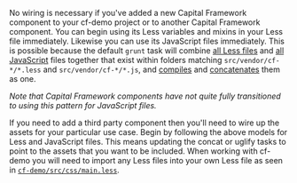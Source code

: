 

No wiring is necessary if you've added a new Capital Framework component to
your cf-demo project or to another Capital Framework component.
You can begin using its Less variables and mixins in your Less file immediately.
Likewise you can use its JavaScript files immediately.
This is possible because the default `grunt` task will combine
[all Less files](https://github.com/cfpb/cf-grunt-config/blob/master/tasks/options/concat.js#L5)
and [all JavaScript](https://github.com/cfpb/cf-demo/blob/master/Gruntfile.js#L53)
files together that exist within folders matching `src/vendor/cf-*/*.less` and
`src/vendor/cf-*/*.js`,
and [compiles](https://github.com/cfpb/cf-grunt-config/blob/master/tasks/options/less.js#L12)
and [concatenates](https://github.com/cfpb/cf-expandables/blob/gh-pages/Gruntfile.js#L92)
them as one.

_Note that Capital Framework components have not quite fully transitioned to
using this pattern for JavaScript files._

If you need to add a third party component then you'll need to wire up the
assets for your particular use case.
Begin by following the above models for Less and JavaScript files.
This means updating the concat or uglify tasks to point to the assets that
you want to be included.
When working with cf-demo you will need to import any Less files into your own
Less file as seen in
[`cf-demo/src/css/main.less`](https://github.com/cfpb/cf-demo/blob/master/src/static/css/main.less).
